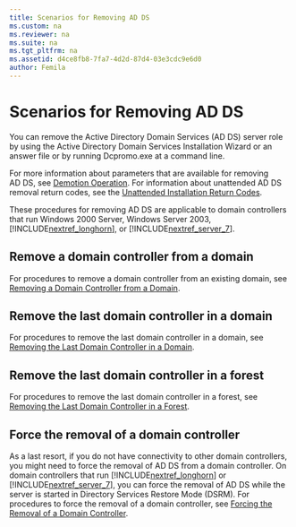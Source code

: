 ```yaml
---
title: Scenarios for Removing AD DS
ms.custom: na
ms.reviewer: na
ms.suite: na
ms.tgt_pltfrm: na
ms.assetid: d4ce8fb8-7fa7-4d2d-87d4-03e3cdc9e6d0
author: Femila
---
```

# Scenarios for Removing AD DS
  You can remove the Active Directory Domain Services \(AD DS\) server role by using the Active Directory Domain Services Installation Wizard or an answer file or by running Dcpromo.exe at a command line.  
  
 For more information about parameters that are available for removing AD DS, see [Demotion Operation](../Topic/Demotion-Operation.md). For information about unattended AD DS removal return codes, see the [Unattended Installation Return Codes](../Topic/Unattended-Installation-Return-Codes.md).  
  
 These procedures for removing AD DS are applicable to domain controllers that run Windows 2000 Server, Windows Server 2003, [!INCLUDE[nextref_longhorn](../Token/nextref_longhorn_md.md)], or [!INCLUDE[nextref_server_7](../Token/nextref_server_7_md.md)].  
  
## Remove a domain controller from a domain  
 For procedures to remove a domain controller from an existing domain, see [Removing a Domain Controller from a Domain](../Topic/Removing-a-Domain-Controller-from-a-Domain.md).  
  
## Remove the last domain controller in a domain  
 For procedures to remove the last domain controller in a domain, see [Removing the Last Domain Controller in a Domain](../Topic/Removing-the-Last-Domain-Controller-in-a-Domain.md).  
  
## Remove the last domain controller in a forest  
 For procedures to remove the last domain controller in a forest, see [Removing the Last Domain Controller in a Forest](../Topic/Removing-the-Last-Domain-Controller-in-a-Forest.md).  
  
## Force the removal of a domain controller  
 As a last resort, if you do not have connectivity to other domain controllers, you might need to force the removal of AD DS from a domain controller. On domain controllers that run [!INCLUDE[nextref_longhorn](../Token/nextref_longhorn_md.md)] or [!INCLUDE[nextref_server_7](../Token/nextref_server_7_md.md)], you can force the removal of AD DS while the server is started in Directory Services Restore Mode \(DSRM\). For procedures to force the removal of a domain controller, see [Forcing the Removal of a Domain Controller](../Topic/Forcing-the-Removal-of-a-Domain-Controller.md).  
  
  